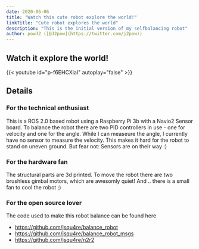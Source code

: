 ```yaml
---
date: 2020-06-06
title: "Watch this cute robot explore the world!"
linkTitle: "Cute robot explores the world"
description: "This is the initial version of my selfbalancing robot"
author: powJ2 ([@J2pow](https://twitter.com/j2pow))
---
```


## Watch it explore the world!

{{< youtube id="p-f6EHCXiaI" autoplay="false" >}}

## Details

### For the technical enthusiast

This is a ROS 2.0 based robot using a Raspberry Pi 3b with a Navio2 Sensor board. To balance the robot there are two PID controllers in use - one for velocity and one for the angle. While I can measeure the angle, I currently have no sensor to measure the velocity. This makes it hard for the robot to stand on uneven ground. But fear not: Sensors are on their way :)


### For the hardware fan

The structural parts are 3d printed. To move the robot there are two brushless gimbal motors, which are awesomly quiet! And .. there is a small fan to cool the robot ;)


### For the open source lover

The code used to make this robot balance can be found here
- https://github.com/jsqu4re/balance_robot
- https://github.com/jsqu4re/balance_robot_msgs
- https://github.com/jsqu4re/n2r2
